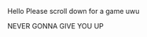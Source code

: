 Hello
Please scroll down for a game uwu
















































NEVER GONNA GIVE YOU UP
